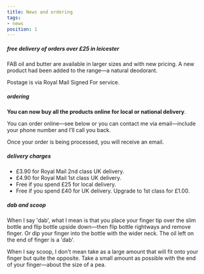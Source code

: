 ```yaml
---
title: News and ordering
tags:
- news
position: 1
---
```


##### free delivery of orders over £25 in leicester

FAB oil and butter are available in larger sizes and with new pricing. A new product had been added to the range—a natural deodorant.

Postage is via Royal Mail Signed For service.

##### ordering

**You can now buy all the products online for local or national delivery**.

You can order online—see below or you can contact me via email—include your phone number and I’ll call you back.

Once your order is being processed, you will receive an email.

##### delivery charges 

* £3.90 for Royal Mail 2nd class UK delivery. 
* £4.90 for Royal Mail 1st class UK delivery.
* Free if you spend £25 for local delivery.
* Free if you spend £40 for UK delivery. Upgrade to 1st class for £1.00.


##### dab and scoop

When I say 'dab', what I mean is that you place your finger tip over the slim bottle and flip bottle upside down—then flip bottle rightways and remove finger. Or dip your finger into the bottle with the wider neck. The oil left on the end of finger is a 'dab'.

When I say scoop, I don't mean take as a large amount that will fit onto your finger but quite the opposite. Take a small amount as possible with the end of your finger—about the size of a pea.